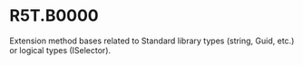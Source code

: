 # R5T.B0000
Extension method bases related to Standard library types (string, Guid, etc.) or logical types (ISelector).
